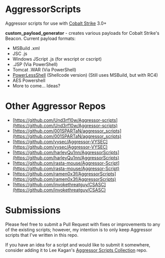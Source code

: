 # AggressorScripts
Aggressor scripts for use with [Cobalt Strike](https://cobaltstrike.com) 3.0+

**custom_payload_generator** - creates various payloads for Cobalt Strike's Beacon. Current payload formats:

* MSBuild .xml
* JSC .js
* Windows JScript .js (for wscript or cscript)
* .JSP (Via PowerShell)
* Tomcat .WAR (Via PowerShell)
* [PowerLessShell](https://github.com/Mr-Un1k0d3r/PowerLessShell) (Shellcode version) (Still uses MSBuild, but with RC4)
* AES Powershell
* More to come... Ideas?

# Other Aggressor Repos

* [https://github.com/Und3rf10w/Aggressor-scripts](https://github.com/Und3rf10w/Aggressor-scripts)
* [https://github.com/001SPARTaN/aggressor_scripts](https://github.com/001SPARTaN/aggressor_scripts)
* [https://github.com/vysec/Aggressor-VYSEC](https://github.com/vysec/Aggressor-VYSEC)
* [https://github.com/harleyQu1nn/AggressorScripts](https://github.com/harleyQu1nn/AggressorScripts)
* [https://github.com/rasta-mouse/Aggressor-Script](https://github.com/rasta-mouse/Aggressor-Script)
* [https://github.com/ramen0x3f/AggressorScripts](https://github.com/ramen0x3f/AggressorScripts)
* [https://github.com/invokethreatguy/CSASC](https://github.com/invokethreatguy/CSASC)

# Submissions
Please feel free to submit a Pull Request with fixes or improvements to any of the existing scripts; however, my intention is to only keep Aggressor scripts that I've written in this repo.

If you have an idea for a script and would like to submit it somewhere, consider adding it to Lee Kagan's [Aggressor Scripts Collection](https://github.com/invokethreatguy/AggressorCollection) repo.
